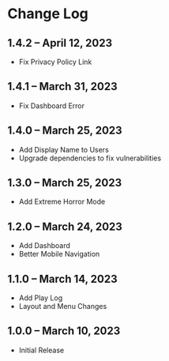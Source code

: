 # Change Log

## 1.4.2 – April 12, 2023
* Fix Privacy Policy Link

## 1.4.1 – March 31, 2023
* Fix Dashboard Error

## 1.4.0 – March 25, 2023
* Add Display Name to Users
* Upgrade dependencies to fix vulnerabilities

## 1.3.0 – March 25, 2023
* Add Extreme Horror Mode

## 1.2.0 – March 24, 2023
* Add Dashboard
* Better Mobile Navigation

## 1.1.0 – March 14, 2023
* Add Play Log
* Layout and Menu Changes

## 1.0.0 – March 10, 2023
* Initial Release

